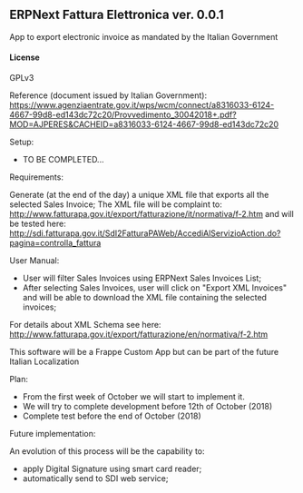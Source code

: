 ## ERPNext Fattura Elettronica ver. 0.0.1

App to export electronic invoice as mandated by the Italian Government

#### License

GPLv3

Reference (document issued by Italian Government):
https://www.agenziaentrate.gov.it/wps/wcm/connect/a8316033-6124-4667-99d8-ed143dc72c20/Provvedimento_30042018+.pdf?MOD=AJPERES&CACHEID=a8316033-6124-4667-99d8-ed143dc72c20

Setup:

- TO BE COMPLETED...

Requirements:

Generate (at the end of the day) a unique XML file that exports all the selected Sales Invoice; The XML file will be complaint to:
http://www.fatturapa.gov.it/export/fatturazione/it/normativa/f-2.htm
and will be tested here:
http://sdi.fatturapa.gov.it/SdI2FatturaPAWeb/AccediAlServizioAction.do?pagina=controlla_fattura

User Manual:

- User will filter Sales Invoices using ERPNext Sales Invoices List;
- After selecting Sales Invoices, user will click on "Export XML Invoices" and will be able to download the XML file containing the selected invoices;

For details about XML Schema see here:
http://www.fatturapa.gov.it/export/fatturazione/en/normativa/f-2.htm

This software will be a Frappe Custom App but can be part of the future Italian Localization

Plan:

- From the first week of October we will start to implement it.
- We will try to complete development before 12th of October (2018)
- Complete test before the end of October (2018)

Future implementation:

An evolution of this process will be the capability to:
- apply Digital Signature using smart card reader;
- automatically send to SDI web service;
